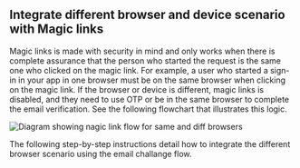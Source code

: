 ## Integrate different browser and device scenario with Magic links

Magic links is made with security in mind and only works when there is complete assurance that the person who started the request is the same one who clicked on the magic link. For example, a user who started a sign-in in your app in one browser must be on the same browser when clicking on the magic link. If the browser or device is different, magic links is disabled, and they need to use OTP or be in the same browser to complete the email verification. See the following flowchart that illustrates this logic.
<div class="common-image-format">

![Diagram showing nagic link flow for same and diff browsers](/img/authenticators/authenticators-email-magic-link-flowchart.png)

</div>

The following step-by-step instructions detail how to integrate the different browser scenario using the email challange flow.

</br>
